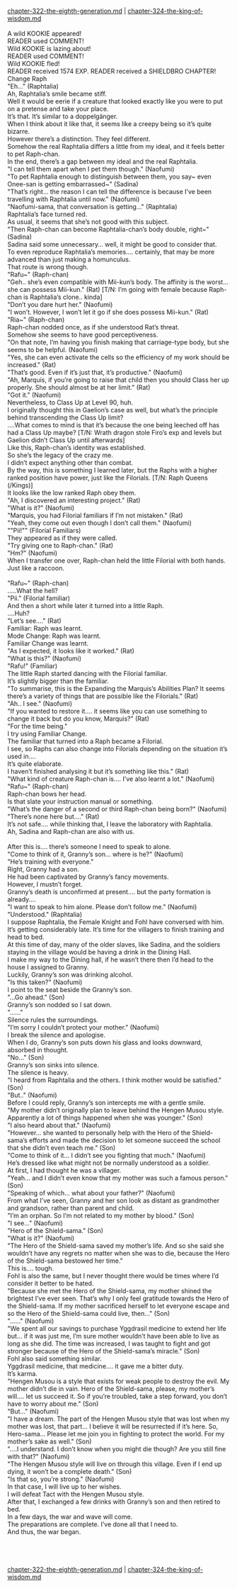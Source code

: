[chapter-322-the-eighth-generation.md](./chapter-322-the-eighth-generation.md) | [chapter-324-the-king-of-wisdom.md](./chapter-324-the-king-of-wisdom.md) <br/>
<br/>
A wild KOOKIE appeared!<br/>
READER used COMMENT!<br/>
Wild KOOKIE is lazing about!<br/>
READER used COMMENT!<br/>
Wild KOOKIE fled!<br/>
READER received 1574 EXP. READER received a SHIELDBRO CHAPTER!<br/>
Change Raph<br/>
"Eh…" (Raphtalia)<br/>
Ah, Raphtalia’s smile became stiff.<br/>
Well it would be eerie if a creature that looked exactly like you were to put on a pretense and take your place.<br/>
It’s that. It’s similar to a doppelgänger.<br/>
When I think about it like that, it seems like a creepy being so it’s quite bizarre.<br/>
However there’s a distinction. They feel different.<br/>
Somehow the real Raphtalia differs a little from my ideal, and it feels better to pet Raph-chan.<br/>
In the end, there’s a gap between my ideal and the real Raphtalia.<br/>
"I can tell them apart when I pet them though." (Naofumi)<br/>
"To pet Raphtalia enough to distinguish between them, you say~ even Onee-san is getting embarrassed~" (Sadina)<br/>
"That’s right… the reason I can tell the difference is because I’ve been travelling with Raphtalia until now." (Naofumi)<br/>
"Naofumi-sama, that conversation is getting…" (Raphtalia)<br/>
Raphtalia’s face turned red.<br/>
As usual, it seems that she’s not good with this subject.<br/>
"Then Raph-chan can become Raphtalia-chan’s body double, right~" (Sadina)<br/>
Sadina said some unnecessary… well, it might be good to consider that.<br/>
To even reproduce Raphtalia’s memories…. certainly, that may be more advanced than just making a homunculus.<br/>
That route is wrong though.<br/>
"Rafu~" (Raph-chan)<br/>
"Geh.. she’s even compatible with Mii-kun’s body. The affinity is the worst… she can possess Mii-kun." (Rat) [T/N: I’m going with female because Raph-chan is Raphtalia’s clone.. kinda]<br/>
"Don’t you dare hurt her." (Naofumi)<br/>
"I won’t. However, I won’t let it go if she does possess Mii-kun." (Rat)<br/>
"Ria~" (Raph-chan)<br/>
Raph-chan nodded once, as if she understood Rat’s threat.<br/>
Somehow she seems to have good perceptiveness.<br/>
"On that note, I’m having you finish making that carriage-type body, but she seems to be helpful. (Naofumi)<br/>
"Yes, she can even activate the cells so the efficiency of my work should be increased." (Rat)<br/>
"That’s good. Even if it’s just that, it’s productive." (Naofumi)<br/>
"Ah, Marquis, if you’re going to raise that child then you should Class her up properly. She should almost be at her limit." (Rat)<br/>
"Got it." (Naofumi)<br/>
Nevertheless, to Class Up at Level 90, huh.<br/>
I originally thought this in Gaelion’s case as well, but what’s the principle behind transcending the Class Up limit?<br/>
….What comes to mind is that it’s because the one being leeched off has had a Class Up maybe? [T/N: Wrath dragon stole Firo’s exp and levels but Gaelion didn’t Class Up until afterwards]<br/>
Like this, Raph-chan’s identity was established.<br/>
So she’s the legacy of the crazy me.<br/>
I didn’t expect anything other than combat.<br/>
By the way, this is something I learned later, but the Raphs with a higher ranked position have power, just like the Filorials. [T/N: Raph Queens (/Kings)]<br/>
It looks like the low ranked Raph obey them.<br/>
"Ah, I discovered an interesting project." (Rat)<br/>
"What is it?" (Naofumi)<br/>
"Marquis, you had Filorial familiars if I’m not mistaken." (Rat)<br/>
"Yeah, they come out even though I don’t call them." (Naofumi)<br/>
""Pii!"" (Filorial Familiars)<br/>
They appeared as if they were called.<br/>
"Try giving one to Raph-chan." (Rat)<br/>
"Hm?" (Naofumi)<br/>
When I transfer one over, Raph-chan held the little Filorial with both hands.<br/>
Just like a raccoon.<br/>
<br/>
"Rafu~" (Raph-chan)<br/>
…..What the hell?<br/>
"Pii." (Filorial familiar)<br/>
And then a short while later it turned into a little Raph.<br/>
….Huh?<br/>
"Let’s see…." (Rat)<br/>
Familiar: Raph was learnt.<br/>
Mode Change: Raph was learnt.<br/>
Familiar Change was learnt.<br/>
"As I expected, it looks like it worked." (Rat)<br/>
"What is this?" (Naofumi)<br/>
"Rafu!" (Familiar)<br/>
The little Raph started dancing with the Filorial familiar.<br/>
It’s slightly bigger than the familiar.<br/>
"To summarise, this is the Expanding the Marquis’s Abilities Plan? It seems there’s a variety of things that are possible like the Filorials." (Rat)<br/>
"Ah.. I see." (Naofumi)<br/>
"If you wanted to restore it…. it seems like you can use something to change it back but do you know, Marquis?" (Rat)<br/>
"For the time being."<br/>
I try using Familiar Change.<br/>
The familiar that turned into a Raph became a Filorial.<br/>
I see, so Raphs can also change into Filorials depending on the situation it’s used in….<br/>
It’s quite elaborate.<br/>
I haven’t finished analysing it but it’s something like this." (Rat)<br/>
"What kind of creature Raph-chan is…. I’ve also learnt a lot." (Naofumi)<br/>
"Rafu~" (Raph-chan)<br/>
Raph-chan bows her head.<br/>
Is that slate your instruction manual or something.<br/>
"What’s the danger of a second or third Raph-chan being born?" (Naofumi)<br/>
"There’s none here but…." (Rat)<br/>
It’s not safe…. while thinking that, I leave the laboratory with Raphtalia.<br/>
Ah, Sadina and Raph-chan are also with us.<br/>
<br/>
After this is…. there’s someone I need to speak to alone.<br/>
"Come to think of it, Granny’s son… where is he?" (Naofumi)<br/>
"He’s training with everyone."<br/>
Right, Granny had a son.<br/>
He had been captivated by Granny’s fancy movements.<br/>
However, I mustn’t forget.<br/>
Granny’s death is unconfirmed at present…. but the party formation is already….<br/>
"I want to speak to him alone. Please don’t follow me." (Naofumi)<br/>
"Understood." (Raphtalia)<br/>
I suppose Raphtalia, the Female Knight and Fohl have conversed with him.<br/>
It’s getting considerably late. It’s time for the villagers to finish training and head to bed.<br/>
At this time of day, many of the older slaves, like Sadina, and the soldiers staying in the village would be having a drink in the Dining Hall.<br/>
I make my way to the Dining hall, if he wasn’t there then I’d head to the house I assigned to Granny.<br/>
Luckily, Granny’s son was drinking alcohol.<br/>
"Is this taken?" (Naofumi)<br/>
I point to the seat beside the Granny’s son.<br/>
"…Go ahead." (Son)<br/>
Granny’s son nodded so I sat down.<br/>
"……"<br/>
Silence rules the surroundings.<br/>
"I’m sorry I couldn’t protect your mother." (Naofumi)<br/>
I break the silence and apologise.<br/>
When I do, Granny’s son puts down his glass and looks downward, absorbed in thought.<br/>
"No…" (Son)<br/>
Granny’s son sinks into silence.<br/>
The silence is heavy.<br/>
"I heard from Raphtalia and the others. I think mother would be satisfied." (Son)<br/>
"But.." (Naofumi)<br/>
Before I could reply, Granny’s son intercepts me with a gentle smile.<br/>
"My mother didn’t originally plan to leave behind the Hengen Musou style. Apparently a lot of things happened when she was younger." (Son)<br/>
"I also heard about that." (Naofumi)<br/>
"However… she wanted to personally help with the Hero of the Shield-sama’s efforts and made the decision to let someone succeed the school that she didn’t even teach me." (Son)<br/>
"Come to think of it… I didn’t see you fighting that much." (Naofumi)<br/>
He’s dressed like what might not be normally understood as a soldier.<br/>
At first, I had thought he was a villager.<br/>
"Yeah… and I didn’t even know that my mother was such a famous person." (Son)<br/>
"Speaking of which… what about your father?" (Naofumi)<br/>
From what I’ve seen, Granny and her son look as distant as grandmother and grandson, rather than parent and child.<br/>
"I’m an orphan. So I’m not related to my mother by blood." (Son)<br/>
"I see…" (Naofumi)<br/>
"Hero of the Shield-sama." (Son)<br/>
"What is it?" (Naofumi)<br/>
"The Hero of the Shield-sama saved my mother’s life. And so she said she wouldn’t have any regrets no matter when she was to die, because the Hero of the Shield-sama bestowed her time."<br/>
This is…. tough.<br/>
Fohl is also the same, but I never thought there would be times where I’d consider it better to be hated.<br/>
"Because she met the Hero of the Shield-sama, my mother shined the brightest I’ve ever seen. That’s why I only feel gratitude towards the Hero of the Shield-sama. If my mother sacrificed herself to let everyone escape and so the Hero of the Shield-sama could live, then…" (Son)<br/>
"……" (Naofumi)<br/>
"We spent all our savings to purchase Yggdrasil medicine to extend her life but… if it was just me, I’m sure mother wouldn’t have been able to live as long as she did. The time was increased, I was taught to fight and got stronger because of the Hero of the Shield-sama’s miracle." (Son)<br/>
Fohl also said something similar.<br/>
Yggdrasil medicine, that medicine…. it gave me a bitter duty.<br/>
It’s karma.<br/>
"Hengen Musou is a style that exists for weak people to destroy the evil. My mother didn’t die in vain. Hero of the Shield-sama, please, my mother’s will…. let us succeed it. So if you’re troubled, take a step forward, you don’t have to worry about me." (Son)<br/>
"But…" (Naofumi)<br/>
"I have a dream. The part of the Hengen Musou style that was lost when my mother was lost, that part… I believe it will be resurrected if it’s here. So, Hero-sama… Please let me join you in fighting to protect the world. For my mother’s sake as well." (Son)<br/>
"….I understand. I don’t know when you might die though? Are you still fine with that?" (Naofumi)<br/>
"The Hengen Musou style will live on through this village. Even if I end up dying, it won’t be a complete death." (Son)<br/>
"Is that so, you’re strong." (Naofumi)<br/>
In that case, I will live up to her wishes.<br/>
I will defeat Tact with the Hengen Musou style.<br/>
After that, I exchanged a few drinks with Granny’s son and then retired to bed.<br/>
In a few days, the war and wave will come.<br/>
The preparations are complete. I’ve done all that I need to.<br/>
And thus, the war began.<br/>
<br/>
<br/>
<br/>
<br/>
[chapter-322-the-eighth-generation.md](./chapter-322-the-eighth-generation.md) | [chapter-324-the-king-of-wisdom.md](./chapter-324-the-king-of-wisdom.md) <br/>

